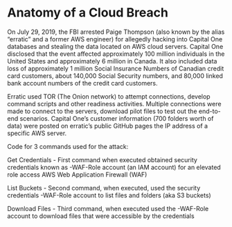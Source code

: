 # Anatomy of a Cloud Breach

On July 29, 2019, the FBI arrested Paige Thompson (also known by the alias “erratic” and a former AWS engineer) for allegedly hacking into Capital One databases and stealing the data located on AWS cloud servers. Capital One disclosed that the event affected approximately 100 million individuals in the United States and approximately 6 million in Canada. It also included data loss of approximately 1 million Social Insurance Numbers of Canadian credit card customers, about 140,000 Social Security numbers, and 80,000 linked bank account numbers of the credit card customers.

Erratic used TOR (The Onion network) to attempt connections, develop command scripts and other readiness activities. Multiple connections were made to connect to the servers, download pilot files to test out the end-to-end scenarios. Capital One’s customer information (700 folders worth of data) were posted on erratic’s public GitHub pages the IP address of a specific AWS server.

Code for 3 commands used for the attack:

Get Credentials - First command when executed obtained security
credentials known as -WAF-Role account (an IAM account) for an
elevated role access AWS Web Application Firewall (WAF)

List Buckets - Second command, when executed, used the security
credentials -WAF-Role account to list files and folders (aka S3 buckets)

Download Files - Third command, when executed used the -WAF-Role
account to download files that were accessible by the credentials
